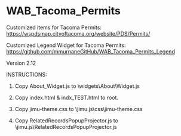 # WAB_Tacoma_Permits
Customized items for Tacoma Permits: https://wspdsmap.cityoftacoma.org/website/PDS/Permits/

Customized Legend Widget for Tacoma Permits: https://github.com/mmurnaneGitHub/WAB_Tacoma_Permits_Legend

Version 2.12

INSTRUCTIONS:

1. Copy About_Widget.js to \widgets\About\Widget.js

2. Copy index.html & indx_TEST.html to root.

3. Copy jimu-theme.css to \jimu.js\css\jimu-theme.css

4. Copy RelatedRecordsPopupProjector.js to \jimu.js\RelatedRecordsPopupProjector.js




